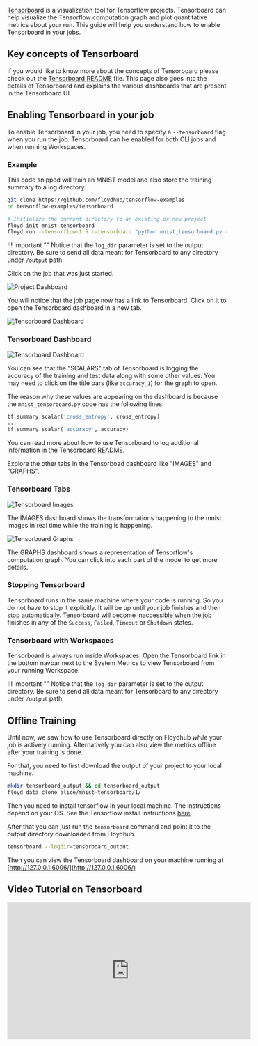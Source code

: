 [Tensorboard](https://www.tensorflow.org/get_started/summaries_and_tensorboard)
is a visualization tool for Tensorflow projects. Tensorboard can help
visualize the Tensorflow computation graph and plot quantitative metrics about your run. This
guide will help you understand how to enable Tensorboard in your jobs.

## Key concepts of Tensorboard

If you would like to know more about the concepts of Tensorboard please check out
the [Tensorboard README](https://github.com/tensorflow/tensorflow/blob/r1.2/tensorflow/tensorboard/README.md#key-concepts)
file. This page also goes into the details of Tensorboard and explains the various
dashboards that are present in the Tensorboard UI.

## Enabling Tensorboard in your job

To enable Tensorboard in your job, you need to specify a `--tensorboard` flag
when you run the job. Tensorboard can be enabled for both CLI jobs and when running Workspaces.

### Example

This code snipped will train an MNIST model and also store the training summary
to a log directory.

```bash
git clone https://github.com/floydhub/tensorflow-examples
cd tensorflow-examples/tensorboard

# Initialize the current directory to an existing or new project
floyd init mnist-tensorboard
floyd run --tensorflow-1.5 --tensorboard "python mnist_tensorboard.py --log_dir tb_mnist_logs --max_steps 5000"
```

!!! important ""
    Notice that the `log_dir` parameter is set to the output directory.
    Be sure to send all data meant for Tensorboard to any directory under `/output` path.

Click on the job that was just started.

![Project Dashboard](../../img/tensorboard/tb_dashboard.png)

You will notice that the job page now has a link
to Tensorboard. Click on it to open the Tensorboard dashboard in a new tab.

![Tensorboard Dashboard](../../img/tensorboard/tb_command.png)

### Tensorboard Dashboard

![Tensorboard Dashboard](../../img/tensorboard_main.png)

You can see that the "SCALARS" tab of Tensorboard is logging the accuracy of the
training and test data along with some other values. You may need to click on the title
bars (like `accuracy_1`) for the graph to open.

The reason why these values are appearing on the dashboard is because the
`mnist_tensorboard.py` code has the following lines:

```python
tf.summary.scalar('cross_entropy', cross_entropy)
...
tf.summary.scalar('accuracy', accuracy)
```

You can read more about how to use Tensorboard to log additional information in
the [Tensorboard README](https://github.com/tensorflow/tensorflow/blob/r1.2/tensorflow/tensorboard/README.md#key-concepts).

Explore the other tabs in the Tensorboad dashboard like "IMAGES" and "GRAPHS".

### Tensorboard Tabs

![Tensorboard Images](../../img/tensorboard_image.png)

The IMAGES dashboard shows the transformations happening to the mnist images
in real time while the training is happening.

![Tensorboard Graphs](../../img/tensorboard_graph.png)

The GRAPHS dashboard shows a representation of Tensorflow's computation graph.
You can click into each part of the model to get more details.


### Stopping Tensorboard

Tensorboard runs in the same machine where your code is running. So you do not have
to stop it explicitly. It will be up until your job finishes and then stop automatically.
Tensorboard will become inaccessible when the job finishes in any of the `Success`, `Failed`,
`Timeout` or `Shutdown` states.

### Tensorboard with Workspaces

Tensorboard is always run inside Workspaces. Open the Tensorboard link in the bottom navbar next to the System Metrics to view Tensorboard from your running Workspace.

!!! important ""
    Notice that the `log_dir` parameter is set to the output directory.
    Be sure to send all data meant for Tensorboard to any directory under `/output` path.

## Offline Training

Until now, we saw how to use Tensorboard directly on Floydhub _while_ your job is actively running.
Alternatively you can also view the metrics offline after your
training is done.

For that, you need to first download the output of your project to your local
machine.

```bash
mkdir tensorboard_output && cd tensorboard_output
floyd data clone alice/mnist-tensorboard/1/
```

Then you need to install tensorflow in your local machine. The instructions depend
on your OS. See the Tensorflow install instructions [here](https://www.tensorflow.org/install/).

After that you can just run the `tensorboard` command and point it to the output
directory downloaded from Floydhub.

```bash
tensorboard --logdir=tensorboard_output
```

Then you can view the Tensorboard dashboard on your machine running at
[http://127.0.0.1:6006/](http://127.0.0.1:6006/)


## Video Tutorial on Tensorboard

<iframe width="560" height="315" src="https://www.youtube.com/embed/HZADAKZOf6U?rel=0" frameborder="0" gesture="media" allow="encrypted-media" allowfullscreen></iframe>



